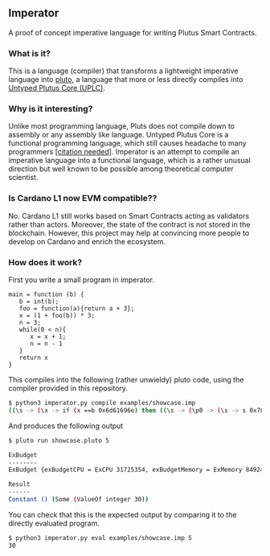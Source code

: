 Imperator
---------
A proof of concept imperative language for writing Plutus Smart Contracts.

### What is it?

This is a language (compiler) that transforms a lightweight imperative language into [pluto](https://github.com/Plutonomicon/pluto),
a language that more or less directly compiles into [Untyped Plutus Core (UPLC)](https://iohk.io/en/blog/posts/2021/02/02/plutus-tx-compiling-haskell-into-plutus-core/).

### Why is it interesting?

Unlike most programming language, Pluts does not compile down to assembly or any assembly like language.
Untyped Plutus Core is a functional programming language, which still causes headache to many programmers [[citation needed]](https://en.wikipedia.org/wiki/Wikipedia:Citation_needed).
Imperator is an attempt to compile an imperative language into a functional language, which is a rather unusual
direction but well known to be possible among theoretical computer scientist.

### Is Cardano L1 now EVM compatible??

No. Cardano L1 still works based on Smart Contracts acting as validators rather than
actors. Moreover, the state of the contract is not stored in the blockchain.
However, this project may help at convincing more people to develop on Cardano
and enrich the ecosystem.

### How does it work?

First you write a small program in imperator.

```imperator
main = function (b) {
   b = int(b);
   foo = function(a){return a + 3};
   x = (1 + foo(b)) * 3;
   n = 3;
   while(0 < n){
      x = x + 1;
      n = n - 1
   }
   return x
}
```

This compiles into the following (rather unwieldy) pluto code,
using the compiler provided in this repository.

```bash
$ python3 imperator.py compile examples/showcase.imp
((\s -> (\x -> if (x ==b 0x6d61696e) then ((\s -> (\p0 -> (\s -> s 0x78) ((\s -> (\s -> (\s -> (\s -> (\s -> let g = (\s f -> if ((\s -> (((\s -> 0) s) <i ((\s -> s 0x6e) s))) s) then f ((\s -> (\s -> (\x -> if (x ==b 0x6e) then ((\s -> (((\s -> s 0x6e) s) -i ((\s -> 1) s))) s) else (s x))) ((\s -> (\x -> if (x ==b 0x78) then ((\s -> (((\s -> s 0x78) s) +i ((\s -> 1) s))) s) else (s x))) s)) s) f else s) in (g s g)) ((\s -> (\x -> if (x ==b 0x6e) then ((\s -> 3) s) else (s x))) s)) ((\s -> (\x -> if (x ==b 0x78) then ((\s -> (((\s -> (((\s -> 1) s) +i ((\s -> (s 0x666f6f) ((\s -> s 0x62) s)) s))) s) *i ((\s -> 3) s))) s) else (s x))) s)) ((\s -> (\x -> if (x ==b 0x666f6f) then ((\s -> (\p0 -> (\s -> (((\s -> s 0x61) s) +i ((\s -> 3) s))) ((\s -> s) (\x -> if (x ==b 0x61) then p0 else ( (s x)))))) s) else (s x))) s)) ((\s -> (\x -> if (x ==b 0x62) then ((\s -> UnIData ((\s -> s 0x62) s)) s) else (s x))) s)) (\x -> if (x ==b 0x62) then p0 else ( (s x)))))) s) else (s x))) (\x -> 0)) 0x6d61696e
```

And produces the following output
```bash
$ pluto run showcase.pluto 5

ExBudget
--------
ExBudget {exBudgetCPU = ExCPU 31725354, exBudgetMemory = ExMemory 84924}

Result
------
Constant () (Some (ValueOf integer 30))
```

You can check that this is the expected output by comparing it to the directly
evaluated program.

```bash
$ python3 imperator.py eval examples/showcase.imp 5
30
```
